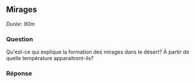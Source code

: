 ## Mirages

*Durée: 90m*

### Question

Qu'est-ce qui explique la formation des mirages dans le désert? À partir de quelle température apparaitront-ils?

### Réponse



